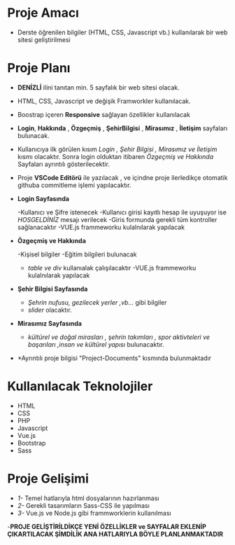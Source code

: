 # **Proje Amacı**


-   Derste öğrenilen bilgiler (HTML, CSS, Javascript vb.) kullanılarak bir web sitesi geliştirilmesi


# Proje Planı

- **DENİZLİ** ilini tanıtan min. 5 sayfalık bir web sitesi olacak.

- HTML, CSS, Javascript ve değişik Framworkler kullanılacak.

- Boostrap içeren  **Responsive** sağlayan özellikler kullanılacak

- **Login**, **Hakkında** , **Özgeçmiş** ,  **ŞehirBilgisi** , **Mirasımız** , **İletişim** sayfaları bulunacak.

- Kullanıcıya ilk görülen kısım *Login , Şehir Bilgisi , Mirasımız ve İletişim* kısmı olacaktır. Sonra login olduktan itibaren *Özgeçmiş ve Hakkında* Sayfaları ayrıntılı gösterilecektir.

-  Proje **VSCode Editörü** ile yazılacak , ve içindne proje ilerledikçe  otomatik githuba commitleme işlemi yapılacaktır.

- **Login Sayfasında**

    -Kullanıcı ve Şifre istenecek
    -Kullanıcı girisi kayıtlı hesap ile uyuşuyor ise *HOSGELDİNİZ* mesajı verilecek
    -Giris formunda gerekli tüm kontroller sağlanacaktır
    -VUE.js frammeworku kulalnılarak yapılacak

- **Özgeçmiş ve Hakkında**

    -Kişisel bilgiler 
    -Eğitim bilgileri bulunacak
    - *table ve div* kullanıalak çalışılacaktır
    -VUE.js frammeworku kulalnılarak yapılacak

- **Şehir Bilgisi Sayfasında**

    - *Şehrin nufusu, gezilecek yerler ,vb...* gibi bilgiler 
    - *slider* olacaktır. 

- **Mirasımız Sayfasında**

    - *kültürel ve doğal mirasları , şehrin takımları , spor aktivteleri ve başarıları ,insan ve kültürel yapısı* bulunacaktır.

- *Ayrıntılı proje bilgisi "Project-Documents" kısmında bulunmaktadır

# Kullanılacak Teknolojiler
 
- HTML
- CSS
- PHP
- Javascript
- Vue.js
- Bootstrap
- Sass

# Proje Gelişimi

- *1-* Temel hatlarıyla html dosyalarının hazırlanması
- *2-* Gerekli tasarımların  Sass-CSS ile yapılması
- *3-* Vue.js ve Node.js gibi frammworklerin kullanılması

-**PROJE GELİŞTİRİLDİKÇE YENİ ÖZELLİKLER ve SAYFALAR EKLENİP ÇIKARTILACAK ŞİMDİLİK ANA HATLARIYLA BÖYLE PLANLANMAKTADIR**
